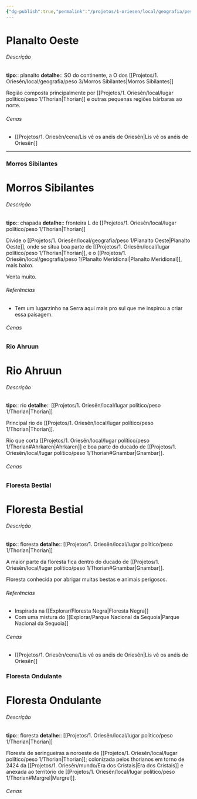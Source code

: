 ```yaml
---
{"dg-publish":true,"permalink":"/projetos/1-oriesen/local/geografia/peso-1/planalto-oeste/","dgHomeLink":true,"dgPassFrontmatter":false}
---
```



# Planalto Oeste

###### Descrição
**tipo**:: planalto
**detalhe**:: SO do continente, a O dos [[Projetos/1. Oriesên/local/geografia/peso 3/Morros Sibilantes|Morros Sibilantes]]

Região composta principalmente por [[Projetos/1. Oriesên/local/lugar político/peso 1/Thorian|Thorian]] e outras pequenas regiões bárbaras ao norte.


###### Cenas
- [[Projetos/1. Oriesên/cena/Lis vê os anéis de Oriesên|Lis vê os anéis de Oriesên]]



---
### Morros Sibilantes

<div class="transclusion internal-embed is-loaded"><div class="markdown-embed">

<div class="markdown-embed-title">



</div>



# Morros Sibilantes

###### Descrição
**tipo**:: chapada
**detalhe**:: fronteira L de [[Projetos/1. Oriesên/local/lugar político/peso 1/Thorian|Thorian]]

Divide o [[Projetos/1. Oriesên/local/geografia/peso 1/Planalto Oeste|Planalto Oeste]], onde se situa boa parte de [[Projetos/1. Oriesên/local/lugar político/peso 1/Thorian|Thorian]], e o [[Projetos/1. Oriesên/local/geografia/peso 1/Planalto Meridional|Planalto Meridional]], mais baixo.

Venta muito.


###### Referências
- Tem um lugarzinho na Serra aqui mais pro sul que me inspirou a criar essa paisagem.


###### Cenas



</div></div>



### Rio Ahruun

<div class="transclusion internal-embed is-loaded"><div class="markdown-embed">

<div class="markdown-embed-title">



</div>



# Rio Ahruun

###### Descrição
**tipo**:: rio
**detalhe**:: [[Projetos/1. Oriesên/local/lugar político/peso 1/Thorian|Thorian]]

Principal rio de [[Projetos/1. Oriesên/local/lugar político/peso 1/Thorian|Thorian]].

Rio que corta [[Projetos/1. Oriesên/local/lugar político/peso 1/Thorian#Ahrkaren|Ahrkaren]] e boa parte do ducado de [[Projetos/1. Oriesên/local/lugar político/peso 1/Thorian#Gnambar|Gnambar]].


###### Cenas



</div></div>



### Floresta Bestial

<div class="transclusion internal-embed is-loaded"><div class="markdown-embed">

<div class="markdown-embed-title">



</div>



# Floresta Bestial

###### Descrição
**tipo**:: floresta
**detalhe**:: [[Projetos/1. Oriesên/local/lugar político/peso 1/Thorian|Thorian]]

A maior parte da floresta fica dentro do ducado de [[Projetos/1. Oriesên/local/lugar político/peso 1/Thorian#Gnambar|Gnambar]].

Floresta conhecida por abrigar muitas bestas e animais perigosos.


###### Referências
- Inspirada na [[Explorar/Floresta Negra|Floresta Negra]]
- Com uma mistura do [[Explorar/Parque Nacional da Sequoia|Parque Nacional da Sequoia]]


###### Cenas
- [[Projetos/1. Oriesên/cena/Lis vê os anéis de Oriesên|Lis vê os anéis de Oriesên]]



</div></div>



### Floresta Ondulante

<div class="transclusion internal-embed is-loaded"><div class="markdown-embed">

<div class="markdown-embed-title">



</div>



# Floresta Ondulante

###### Descrição
**tipo**:: floresta
**detalhe**:: [[Projetos/1. Oriesên/local/lugar político/peso 1/Thorian|Thorian]]

Floresta de seringueiras a noroeste de [[Projetos/1. Oriesên/local/lugar político/peso 1/Thorian|Thorian]]; colonizada pelos thorianos em torno de 2424 da [[Projetos/1. Oriesên/mundo/Era dos Cristais|Era dos Cristais]] e anexada ao território de [[Projetos/1. Oriesên/local/lugar político/peso 1/Thorian#Margrel|Margrel]].


###### Cenas



</div></div>
